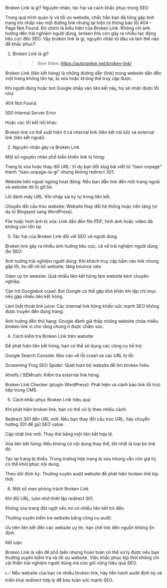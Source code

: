 Broken Link là gì? Nguyên nhân, tác hại và cách khắc phục trong SEO

Trong quá trình quản lý và tối ưu website, chắc hẳn bạn đã từng gặp tình trạng khi nhấp vào một đường link nhưng lại hiện ra thông báo lỗi 404 – Page Not Found. Đó chính là biểu hiện của Broken Link. Không chỉ ảnh hưởng đến trải nghiệm người dùng, broken link còn gây ra nhiều tác động tiêu cực đến SEO. Vậy broken link là gì, nguyên nhân từ đâu và làm thế nào để khắc phục?

1. Broken Link là gì?

   >>Xem thêm: https://autoranker.net/broken-link/

Broken Link (liên kết hỏng) là những đường dẫn (link) trong website dẫn đến một trang không tồn tại, bị xóa hoặc không thể truy cập được.

Khi người dùng hoặc bot Google nhấp vào liên kết này, họ sẽ nhận được lỗi như:

404 Not Found

500 Internal Server Error

Hoặc các lỗi kết nối khác

Broken link có thể xuất hiện ở cả internal link (liên kết nội bộ) và external link (liên kết ngoài).

2. Nguyên nhân gây ra Broken Link

Một số nguyên nhân phổ biến khiến link bị hỏng:

Trang bị xóa hoặc thay đổi URL: Ví dụ bạn đổi slug bài viết từ “/seo-onpage” thành “/seo-onpage-la-gi” nhưng không redirect 301.

Website bên ngoài ngừng hoạt động: Nếu bạn dẫn link đến một trang ngoài và website đó bị gỡ bỏ.

Lỗi đánh máy URL: Khi nhập sai ký tự trong liên kết.

Chuyển đổi cấu trúc website: Website thay đổi hệ thống hoặc nền tảng (ví dụ từ Blogspot sang WordPress).

File hoặc hình ảnh bị xóa: Link dẫn đến file PDF, hình ảnh hoặc video đã không còn tồn tại.

3. Tác hại của Broken Link đối với SEO và người dùng

Broken link gây ra nhiều ảnh hưởng tiêu cực, cả về trải nghiệm người dùng lẫn SEO:

Ảnh hưởng trải nghiệm người dùng: Khi khách truy cập bấm vào link nhưng gặp lỗi, họ dễ rời bỏ website, tăng bounce rate.

Giảm uy tín website: Quá nhiều liên kết hỏng làm website kém chuyên nghiệp.

Cản trở Googlebot crawl: Bot Google có thể gặp khó khăn khi lập chỉ mục nếu gặp nhiều liên kết hỏng.

Làm thất thoát link juice: Các internal link hỏng khiến sức mạnh SEO không được truyền đến đúng trang.

Ảnh hưởng đến thứ hạng: Google đánh giá thấp những website chứa nhiều broken link vì cho rằng chúng ít được chăm sóc.

4. Cách kiểm tra Broken Link trên website

Để phát hiện liên kết hỏng, bạn có thể sử dụng các công cụ hỗ trợ:

Google Search Console: Báo cáo về lỗi crawl và các URL bị lỗi.

Screaming Frog SEO Spider: Quét toàn bộ website để tìm broken links.

Ahrefs / SEMrush: Kiểm tra external link hỏng.

Broken Link Checker (plugin WordPress): Phát hiện và cảnh báo link lỗi trực tiếp trong CMS.

5. Cách khắc phục Broken Link hiệu quả

Khi phát hiện broken link, bạn có thể xử lý theo nhiều cách:

Redirect 301 đến URL mới: Nếu bạn thay đổi cấu trúc URL, hãy chuyển hướng 301 để giữ SEO value.

Cập nhật link mới: Thay thế bằng một liên kết hợp lệ.

Xóa liên kết hỏng: Nếu không có nội dung thay thế, tốt nhất là loại bỏ link đó.

Tạo lại trang bị thiếu: Trong trường hợp trang bị xóa nhưng vẫn còn giá trị, có thể khôi phục nội dung.

Theo dõi định kỳ: Thường xuyên audit website để phát hiện broken link kịp thời.

6. Một số mẹo phòng tránh Broken Link

Khi đổi URL, luôn nhớ thiết lập redirect 301.

Không xóa trang đột ngột nếu nó có nhiều liên kết trỏ đến.

Thường xuyên kiểm tra website bằng công cụ audit.

Ưu tiên liên kết đến các website uy tín, hạn chế link đến nguồn không ổn định.

Kết luận

Broken Link là vấn đề phổ biến nhưng hoàn toàn có thể xử lý được nếu bạn thường xuyên kiểm tra và tối ưu website. Việc khắc phục kịp thời không chỉ cải thiện trải nghiệm người dùng mà còn giữ vững hiệu quả SEO.

👉 Nếu website của bạn có nhiều broken link, hãy tiến hành audit định kỳ và triển khai redirect hợp lý để bảo toàn sức mạnh SEO.
